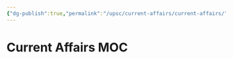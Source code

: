 ```yaml
---
{"dg-publish":true,"permalink":"/upsc/current-affairs/current-affairs/","dgHomeLink":true,"dgPassFrontmatter":false}
---
```


# Current Affairs MOC
